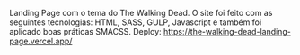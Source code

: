 Landing Page com o tema do The Walking Dead. O site foi feito com as seguintes tecnologias: HTML, SASS, GULP, Javascript e também foi aplicado boas práticas SMACSS.
Deploy: https://the-walking-dead-landing-page.vercel.app/
